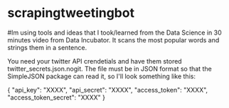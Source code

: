 # scrapingtweetingbot
#Im using tools and ideas that I took/learned from the Data Science in 30 minutes video from Data Incubator.
It scans the most popular words and strings them in a sentence.

You need your twitter API crendetials and have them stored twitter_secrets.json.nogit. The file must be in JSON format so that the SimpleJSON package can read it, so I'll look something like this:

{
"api_key": "XXXX",
"api_secret": "XXXX",
"access_token": "XXXX",
"access_token_secret": "XXXX"
}

